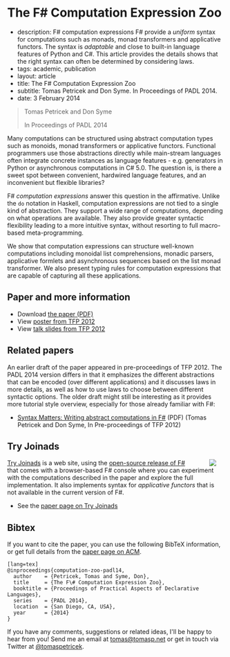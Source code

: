 # The F# Computation Expression Zoo

 - description:  F# computation expressions F# provide a _uniform_ syntax for computations such as
      monads, monad transformers and applicative functors. The syntax is _adaptable_ and
      close to built-in language features of Python and C#. This article provides the details
      shows that the right syntax can often be determined by considering laws.
 - tags: academic, publication
 - layout: article
 - title: The F# Computation Expression Zoo
 - subtitle: Tomas Petricek and Don Syme. In Proceedings of PADL 2014.
 - date: 3 February 2014

> Tomas Petricek and Don Syme
>
> In Proceedings of PADL 2014

Many computations can be structured using abstract computation types such as monoids, monad transformers or
applicative functors. Functional programmers use those abstractions directly while main-stream
languages often integrate concrete instances as language features - e.g. generators in Python
or asynchronous computations in C# 5.0. The question is, is there a sweet spot between
convenient, hardwired language features, and an inconvenient but flexible libraries?

F# _computation expressions_ answer this question in the affirmative. Unlike
the `do` notation in Haskell, computation expressions are not tied to a single kind of abstraction.
They support a wide range of computations, depending on what operations are available. They also
provide greater syntactic flexibility leading to a more intuitive syntax, without resorting to
full macro-based meta-programming.

We show that computation expressions can structure well-known computations including monoidal
list comprehensions, monadic parsers, applicative formlets and asynchronous sequences based on the
list monad transformer. We also present typing rules for computation expressions that are capable of
capturing all these applications.


## Paper and more information

 - Download [the paper (PDF)](computation-zoo.pdf)
 - View [poster from TFP 2012](poster-tfp.pdf)
 - View [talk slides from TFP 2012](talk-tfp.pdf)

## Related papers

An earlier draft of the paper appeared in pre-proceedings of TFP 2012. The PADL 2014 version
differs in that it emphasizes the different abstractions that can be encoded (over different
applications) and it discusses laws in more details, as well as how to use laws to choose
between different syntactic options.
The older draft might still be interesting as it provides more tutorial style overview,
especially for those already familiar with F#:

 -  [Syntax Matters: Writing abstract computations in F#](syntax-matters.pdf) (PDF)
    (Tomas Petricek and Don Syme, In Pre-proceedings of TFP 2012)

## Try Joinads

<img src="tryjoinads.png" style="float:right;margin:0px 20px 0px 30px" />

[Try Joinads](http://tryjoinads.org) is a web site, using the
[open-source release of F#](https://github.com/fsharp/fsharp) that comes
with a browser-based F# console where you can experiment with the computations
described in the paper and explore the full implementation. It also implements
syntax for _applicative functors_ that is not available in the current version of F#.

 - See the [paper page on Try Joinads](http://tryjoinads.org/index.html?computations/home.html)

## <a id="cite">Bibtex</a>
If you want to cite the paper, you can use the following BibTeX information, or
get full details from the [paper page on ACM](#).

    [lang=tex]
    @inproceedings{computation-zoo-padl14,
      author    = {Petricek, Tomas and Syme, Don},
      title     = {The F\# Computation Expression Zoo},
      booktitle = {Proceedings of Practical Aspects of Declarative Languages},
      series    = {PADL 2014},
      location  = {San Diego, CA, USA},
      year      = {2014}
    }


If you have any comments, suggestions or related ideas, I'll be happy to
hear from you! Send me an email at [tomas@tomasp.net](mailto:tomas@tomasp.net)
or get in touch via Twitter at [@tomaspetricek](http://twitter.com/tomaspetricek).
